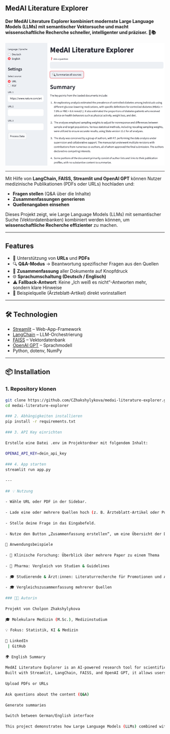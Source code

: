 ## MedAI Literature Explorer

#### Der MedAI Literature Explorer kombiniert modernste Large Language Models (LLMs) mit semantischer Vektorsuche und macht wissenschaftliche Recherche schneller, intelligenter und präziser.  🧠📚

![Screenshot](./notebooks/image.png)

---


Mit Hilfe von **LangChain, FAISS, Streamlit und OpenAI GPT** können Nutzer medizinische Publikationen (PDFs oder URLs) hochladen und:

- **Fragen stellen** (Q&A über die Inhalte)  
- **Zusammenfassungen generieren**  
- **Quellenangaben einsehen**  

Dieses Projekt zeigt, wie Large Language Models (LLMs) mit semantischer Suche (Vektordatenbanken) kombiniert werden können, um **wissenschaftliche Recherche effizienter** zu machen.

---

##  Features
- 📂 Unterstützung von **URLs** und **PDFs**  
- 🔍 **Q&A-Modus** → Beantwortung spezifischer Fragen aus den Quellen  
- 📝 **Zusammenfassung** aller Dokumente auf Knopfdruck  
- 🌐 **Sprachumschaltung (Deutsch / Englisch)**  
- ⚠️ **Fallback-Antwort**: Keine „Ich weiß es nicht“-Antworten mehr, sondern klare Hinweise  
- 🎯 Beispielquelle (Ärzteblatt-Artikel) direkt vorinstalliert  

---

## 🛠️ Technologien
- [Streamlit](https://streamlit.io/) – Web-App-Framework  
- [LangChain](https://www.langchain.com/) – LLM-Orchestrierung  
- [FAISS](https://github.com/facebookresearch/faiss) – Vektordatenbank  
- [OpenAI GPT](https://platform.openai.com/) – Sprachmodell  
- Python, dotenv, NumPy  

---

## 📦 Installation

### 1. Repository klonen
```bash
git clone https://github.com/CZhakshylykova/medai-literature-explorer.git
cd medai-literature-explorer

### 2. Abhängigkeiten installieren
pip install -r requirements.txt

### 3. API Key einrichten

Erstelle eine Datei .env im Projektordner mit folgendem Inhalt:

OPENAI_API_KEY=dein_api_key

### 4. App starten
streamlit run app.py

---

## 💡 Nutzung

- Wähle URL oder PDF in der Sidebar.

- Lade eine oder mehrere Quellen hoch (z. B. Ärzteblatt-Artikel oder PubMed-PDF).

- Stelle deine Frage in das Eingabefeld.

- Nutze den Button „Zusammenfassung erstellen“, um eine Übersicht der Dokumente zu erhalten.

📌 Anwendungsbeispiele

- 🏥 Klinische Forschung: Überblick über mehrere Paper zu einem Thema

- 💊 Pharma: Vergleich von Studien & Guidelines

- 🎓 Studierende & Ärzt:innen: Literaturrecherche für Promotionen und Arbeiten

- 🎓 Vergleichszusammenfassung mehrerer Quellen

### 👩‍💻 Autorin

Projekt von Cholpon Zhakshylykova

🎓 Molekulare Medizin (M.Sc.), Medizinstudium

💡 Fokus: Statistik, KI & Medizin

🔗 LinkedIn
 | GitHub

🌍 English Summary

MedAI Literature Explorer is an AI-powered research tool for scientific publications.
Built with Streamlit, LangChain, FAISS, and OpenAI GPT, it allows users to:

Upload PDFs or URLs

Ask questions about the content (Q&A)

Generate summaries

Switch between German/English interface

This project demonstrates how Large Language Models (LLMs) combined with vector search can make scientific research more efficient.